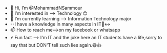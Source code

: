 - 👋 Hi, I’m @MohammadNSammour
- 👀 I’m interested in --> Technology 😊
- 🌱 I’m currently learning --> Information Technology major
- --I have a knowledge in many aspects in IT🙂‍↔️
- 📫 How to reach me-->on my facebook or whatsapp
- ⚡ Fun fact --> I'm IT and the joke here an IT students have a life,sorry to say that but DON'T tell such lies again.😅👍

